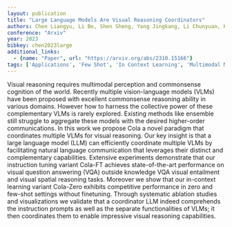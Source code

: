 ```yaml
---
layout: publication
title: "Large Language Models Are Visual Reasoning Coordinators"
authors: Chen Liangyu, Li Bo, Shen Sheng, Yang Jingkang, Li Chunyuan, Keutzer Kurt, Darrell Trevor, Liu Ziwei
conference: "Arxiv"
year: 2023
bibkey: chen2023large
additional_links:
  - {name: "Paper", url: "https://arxiv.org/abs/2310.15166"}
tags: ['Applications', 'Few Shot', 'In Context Learning', 'Multimodal Models', 'Prompting', 'RAG', 'Reinforcement Learning']
---
```

Visual reasoning requires multimodal perception and commonsense cognition of the world. Recently multiple vision-language models (VLMs) have been proposed with excellent commonsense reasoning ability in various domains. However how to harness the collective power of these complementary VLMs is rarely explored. Existing methods like ensemble still struggle to aggregate these models with the desired higher-order communications. In this work we propose Cola a novel paradigm that coordinates multiple VLMs for visual reasoning. Our key insight is that a large language model (LLM) can efficiently coordinate multiple VLMs by facilitating natural language communication that leverages their distinct and complementary capabilities. Extensive experiments demonstrate that our instruction tuning variant Cola-FT achieves state-of-the-art performance on visual question answering (VQA) outside knowledge VQA visual entailment and visual spatial reasoning tasks. Moreover we show that our in-context learning variant Cola-Zero exhibits competitive performance in zero and few-shot settings without finetuning. Through systematic ablation studies and visualizations we validate that a coordinator LLM indeed comprehends the instruction prompts as well as the separate functionalities of VLMs; it then coordinates them to enable impressive visual reasoning capabilities.
